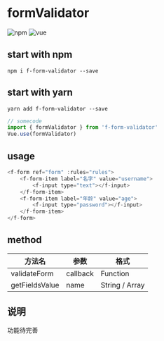 # formValidator 

![npm](https://img.shields.io/badge/npm-6.4.1-green)         ![vue](https://img.shields.io/badge/vue-2.6.10-green)

## start with npm
`npm i f-form-validator --save`

## start with yarn
`yarn add f-form-validator --save`

```javascript
// somecode
import { formValidator } from 'f-form-validator'
Vue.use(formValidator)
```

## usage
```javascript
<f-form ref="form" :rules="rules">
    <f-form-item label="名字" value="username">
        <f-input type="text"></f-input>
    </f-form-item>
    <f-form-item label="年龄" value="age">
        <f-input type="password"></f-input>
    </f-form-item>
</f-form>
```

## method

| 方法名 | 参数 | 格式 |
| ------ | ------ | ------ |
| validateForm | callback | Function |
| getFieldsValue | name | String / Array|

## 说明
功能待完善

